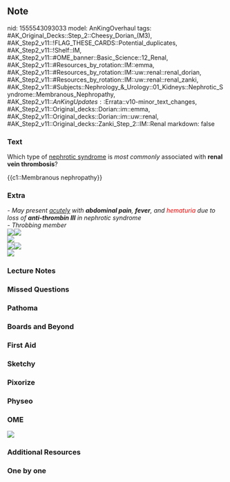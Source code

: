 ## Note
nid: 1555543093033
model: AnKingOverhaul
tags: #AK_Original_Decks::Step_2::Cheesy_Dorian_(M3), #AK_Step2_v11::!FLAG_THESE_CARDS::Potential_duplicates, #AK_Step2_v11::!Shelf::IM, #AK_Step2_v11::#OME_banner::Basic_Science::12_Renal, #AK_Step2_v11::#Resources_by_rotation::IM::emma, #AK_Step2_v11::#Resources_by_rotation::IM::uw::renal::renal_dorian, #AK_Step2_v11::#Resources_by_rotation::IM::uw::renal::renal_zanki, #AK_Step2_v11::#Subjects::Nephrology_&_Urology::01_Kidneys::Nephrotic_Syndrome::Membranous_Nephropathy, #AK_Step2_v11::$AnKingUpdates::$Errata::v10-minor_text_changes, #AK_Step2_v11::Original_decks::Dorian::im::emma, #AK_Step2_v11::Original_decks::Dorian::im::uw::renal, #AK_Step2_v11::Original_decks::Zanki_Step_2::IM::Renal
markdown: false

### Text
Which type of <u>nephrotic syndrome</u> is <i>most commonly</i>
associated with <b>renal vein thrombosis</b>?
<div>
  {{c1::Membranous nephropathy}}
</div>

### Extra
<div>
  <i>- May present <u>acutely</u> with <b>abdominal pain</b>,
  <b>fever</b>, and <font color="#FF0000" style="">hematuria</font>
  due to loss of <b>anti-thrombin III</b> in nephrotic syndrome</i>
  <div>
    <i>- Throbbing member</i>
  </div>
</div>
<div>
  <i><span style="font-style: normal;"><img src=
  "paste-625244159082499.jpg"></span><img src=
  "paste-626292131102721%20(1).jpg"></i>
</div>
<div>
  <img src="nephrotic%20syndromes_1606536512074.png">
  <div>
    <i><img src="paste-1645041193844737.jpg"><img src=
    "nephro_1606536512074.PNG"></i>
  </div>
  <div>
    <i><img src="paste-3231035177304065.jpg"></i>
  </div>
</div>

### Lecture Notes


### Missed Questions


### Pathoma


### Boards and Beyond


### First Aid


### Sketchy


### Pixorize


### Physeo


### OME
<div class="ome-widget">
  <a href="https://onlinemeded.org/spa/renal?ref=anki"><img src=
  "_OME_AnkiFlashcards_Topic_2.png"></a>
</div>

### Additional Resources


### One by one

